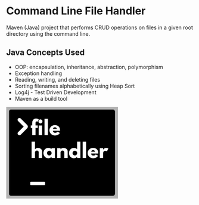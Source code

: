 # Command Line File Handler
Maven (Java) project that performs CRUD operations on files in a given root directory using the command line.

## Java Concepts Used
- OOP: encapsulation, inheritance, abstraction, polymorphism
- Exception handling
- Reading, writing, and deleting files
- Sorting filenames alphabetically using Heap Sort
- Log4j - Test Driven Development
- Maven as a build tool

<img src="https://raw.githubusercontent.com/lucaskienast/command-line-file-handler/main/src/test/resources/images/command-line-file-handler-logo.png" alt="drawing" style="width:300px;"/>

